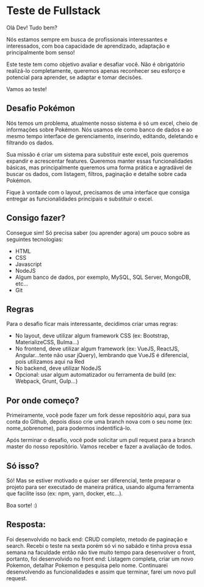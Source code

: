 # Teste de Fullstack

Olá Dev! Tudo bem?

Nós estamos sempre em busca de profissionais interessantes e interessados, com boa capacidade de aprendizado, adaptação e principalmente bom senso!

Este teste tem como objetivo avaliar e desafiar você. Não é obrigatório realizá-lo completamente, queremos apenas reconhecer seu esforço e potencial para aprender, se adaptar e tomar decisões.

Vamos ao teste!

## Desafio Pokémon

Nós temos um problema, atualmente nosso sistema é só um excel, cheio de informações sobre Pokémon. Nós usamos ele como banco de dados e ao mesmo tempo interface de gerenciamento, inserindo, editando, deletando e filtrando os dados.

Sua missão é criar um sistema para substituir este excel, pois queremos expandir e acrescentar features. Queremos manter essas funcionalidades básicas, mas principalmente queremos uma forma prática e agradável de buscar os dados, com listagem, filtros, paginação e detalhe sobre cada Pokémon.

Fique à vontade com o layout, precisamos de uma interface que consiga entregar as funcionalidades principais e substituir o excel.


## Consigo fazer?

Consegue sim! Só precisa saber (ou aprender agora) um pouco sobre as seguintes tecnologias:
- HTML
- CSS 
- Javascript
- NodeJS
- Algum banco de dados, por exemplo, MySQL, SQL Server, MongoDB, etc...
- Git


## Regras

Para o desafio ficar mais interessante, decidimos criar umas regras:
- No layout, deve utilizar algum framework CSS (ex: Bootstrap, MaterializeCSS, Bulma...)
- No frontend, deve utilizar algum framework (ex: VueJS, ReactJS, Angular...tente não usar jQuery), lembrando que VueJS é diferencial, pois utilizamos aqui na Red
- No backend, deve utilizar NodeJS
- Opcional: usar algum automatizador ou ferramenta de build (ex: Webpack, Grunt, Gulp...)

## Por onde começo?

Primeiramente, você pode fazer um fork desse repositório aqui, para sua conta do Github, depois disso crie uma branch nova com o seu nome (ex: nome_sobrenome), para podermos indentificá-lo.

Após terminar o desafio, você pode solicitar um pull request para a branch master do nosso repositório. Vamos receber e fazer a avaliação de todos.

## Só isso?

Só! Mas se estiver motivado e quiser ser diferencial, tente preparar o projeto para ser executado de maneira prática, usando alguma ferramenta que facilite isso (ex: npm, yarn, docker, etc...). 

Boa sorte! :)

## Resposta:
Foi desenvolvido no back end: CRUD completo, metodo de paginação e search.
Recebi o teste na sexta porém só vi no sabádo e tinha prova essa semana na faculdade então não tive muito tempo para desenvolver o front, portanto, foi desenvolvido no front end: Listagem completa, criar um novo Pokemon, detalhar Pokemon e pesquisa pelo nome.
Continuarei desenvolvendo as funcionalidades e assim que terminar, farei um novo pull request.
